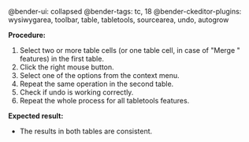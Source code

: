 @bender-ui: collapsed
@bender-tags: tc, 18
@bender-ckeditor-plugins: wysiwygarea, toolbar, table, tabletools, sourcearea, undo, autogrow

**Procedure:**

1. Select two or more table cells (or one table cell, in case of "Merge <direction>" features) in the first table.
2. Click the right mouse button.
3. Select one of the options from the context menu.
4. Repeat the same operation in the second table.
5. Check if undo is working correctly.
5. Repeat the whole process for all tabletools features.

**Expected result:**

* The results in both tables are consistent.
